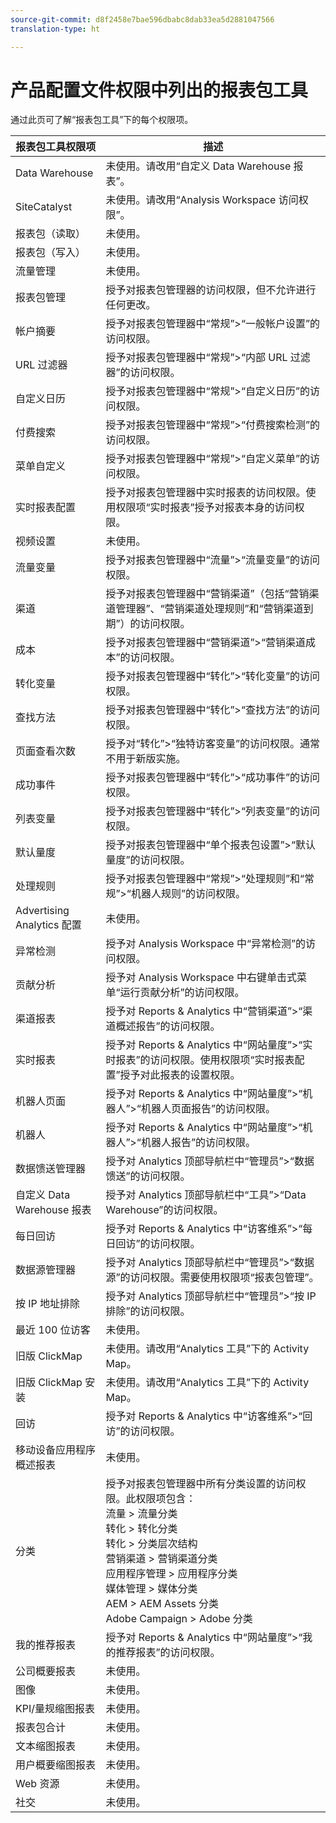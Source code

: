 ```yaml
---
source-git-commit: d8f2458e7bae596dbabc8dab33ea5d2881047566
translation-type: ht

---
```

# 产品配置文件权限中列出的报表包工具

通过此页可了解“报表包工具”下的每个权限项。

| 报表包工具权限项 | 描述 |
|------|------|
| Data Warehouse | 未使用。请改用“自定义 Data Warehouse 报表”。 |
| SiteCatalyst | 未使用。请改用“Analysis Workspace 访问权限”。 |
| 报表包（读取） | 未使用。 |
| 报表包（写入） | 未使用。 |
| 流量管理 | 未使用。 |
| 报表包管理 | 授予对报表包管理器的访问权限，但不允许进行任何更改。 |
| 帐户摘要 | 授予对报表包管理器中“常规”&gt;“一般帐户设置”的访问权限。 |
| URL 过滤器 | 授予对报表包管理器中“常规”&gt;“内部 URL 过滤器”的访问权限。 |
| 自定义日历 | 授予对报表包管理器中“常规”&gt;“自定义日历”的访问权限。 |
| 付费搜索 | 授予对报表包管理器中“常规”&gt;“付费搜索检测”的访问权限。 |
| 菜单自定义 | 授予对报表包管理器中“常规”&gt;“自定义菜单”的访问权限。 |
| 实时报表配置 | 授予对报表包管理器中实时报表的访问权限。使用权限项“实时报表”授予对报表本身的访问权限。 |
| 视频设置 | 未使用。 |
| 流量变量 | 授予对报表包管理器中“流量”&gt;“流量变量”的访问权限。 |
| 渠道 | 授予对报表包管理器中“营销渠道”（包括“营销渠道管理器”、“营销渠道处理规则”和“营销渠道到期”）的访问权限。 |
| 成本 | 授予对报表包管理器中“营销渠道”&gt;“营销渠道成本”的访问权限。 |
| 转化变量 | 授予对报表包管理器中“转化”&gt;“转化变量”的访问权限。 |
| 查找方法 | 授予对报表包管理器中“转化”&gt;“查找方法”的访问权限。 |
| 页面查看次数 | 授予对“转化”&gt;“独特访客变量”的访问权限。通常不用于新版实施。 |
| 成功事件 | 授予对报表包管理器中“转化”&gt;“成功事件”的访问权限。 |
| 列表变量 | 授予对报表包管理器中“转化”&gt;“列表变量”的访问权限。 |
| 默认量度 | 授予对报表包管理器中“单个报表包设置”&gt;“默认量度”的访问权限。 |
| 处理规则 | 授予对报表包管理器中“常规”&gt;“处理规则”和“常规”&gt;“机器人规则”的访问权限。 |
| Advertising Analytics 配置 | 未使用。 |
| 异常检测 | 授予对 Analysis Workspace 中“异常检测”的访问权限。 |
| 贡献分析 | 授予对 Analysis Workspace 中右键单击式菜单“运行贡献分析”的访问权限。 |
| 渠道报表 | 授予对 Reports &amp; Analytics 中“营销渠道”&gt;“渠道概述报告”的访问权限。 |
| 实时报表 | 授予对 Reports &amp; Analytics 中“网站量度”&gt;“实时报表”的访问权限。使用权限项“实时报表配置”授予对此报表的设置权限。 |
| 机器人页面 | 授予对 Reports &amp; Analytics 中“网站量度”&gt;“机器人”&gt;“机器人页面报告”的访问权限。 |
| 机器人 | 授予对 Reports &amp; Analytics 中“网站量度”&gt;“机器人”&gt;“机器人报告”的访问权限。 |
| 数据馈送管理器 | 授予对 Analytics 顶部导航栏中“管理员”&gt;“数据馈送”的访问权限。 |
| 自定义 Data Warehouse 报表 | 授予对 Analytics 顶部导航栏中“工具”&gt;“Data Warehouse”的访问权限。 |
| 每日回访 | 授予对 Reports &amp; Analytics 中“访客维系”&gt;“每日回访”的访问权限。 |
| 数据源管理器 | 授予对 Analytics 顶部导航栏中“管理员”&gt;“数据源”的访问权限。需要使用权限项“报表包管理”。 |
| 按 IP 地址排除 | 授予对 Analytics 顶部导航栏中“管理员”&gt;“按 IP 排除”的访问权限。 |
| 最近 100 位访客 | 未使用。 |
| 旧版 ClickMap | 未使用。请改用“Analytics 工具”下的 Activity Map。 |
| 旧版 ClickMap 安装 | 未使用。请改用“Analytics 工具”下的 Activity Map。 |
| 回访 | 授予对 Reports &amp; Analytics 中“访客维系”&gt;“回访”的访问权限。 |
| 移动设备应用程序概述报表 | 未使用。 |
| 分类 | 授予对报表包管理器中所有分类设置的访问权限。此权限项包含：<br>流量 &gt; 流量分类<br>转化 &gt; 转化分类<br>转化 &gt; 分类层次结构<br>营销渠道 &gt; 营销渠道分类<br>应用程序管理 &gt; 应用程序分类<br>媒体管理 &gt; 媒体分类<br>AEM &gt; AEM Assets 分类<br>Adobe Campaign &gt; Adobe 分类 |
| 我的推荐报表 | 授予对 Reports &amp; Analytics 中“网站量度”&gt;“我的推荐报表”的访问权限。 |
| 公司概要报表 | 未使用。 |
| 图像 | 未使用。 |
| KPI/量规缩图报表 | 未使用。 |
| 报表包合计 | 未使用。 |
| 文本缩图报表 | 未使用。 |
| 用户概要缩图报表 | 未使用。 |
| Web 资源 | 未使用。 |
| 社交 | 未使用。 |

